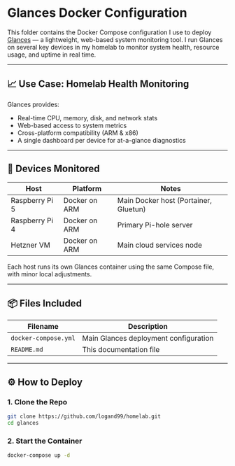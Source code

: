 # Glances Docker Configuration

This folder contains the Docker Compose configuration I use to deploy [Glances](https://nicolargo.github.io/glances/) — a lightweight, web-based system monitoring tool. I run Glances on several key devices in my homelab to monitor system health, resource usage, and uptime in real time.

---

## 📈 Use Case: Homelab Health Monitoring

Glances provides:
- Real-time CPU, memory, disk, and network stats
- Web-based access to system metrics
- Cross-platform compatibility (ARM & x86)
- A single dashboard per device for at-a-glance diagnostics

---

## 📍 Devices Monitored

| Host            | Platform       | Notes                                   |
|------------------|----------------|-----------------------------------------|
| Raspberry Pi 5   | Docker on ARM  | Main Docker host (Portainer, Gluetun)  |
| Raspberry Pi 4   | Docker on ARM  | Primary Pi-hole server                  |
| Hetzner VM       | Docker on ARM  | Main cloud services node                |

Each host runs its own Glances container using the same Compose file, with minor local adjustments.

---

## 📦 Files Included

| Filename              | Description                                 |
|------------------------|---------------------------------------------|
| `docker-compose.yml`   | Main Glances deployment configuration       |
| `README.md`            | This documentation file                     |

---

## ⚙️ How to Deploy

### 1. Clone the Repo
```bash
git clone https://github.com/logand99/homelab.git
cd glances
```
### 2. Start the Container
```bash
docker-compose up -d
```
